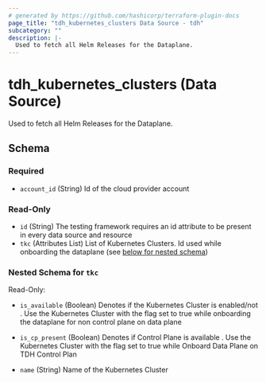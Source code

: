 ```yaml
---
# generated by https://github.com/hashicorp/terraform-plugin-docs
page_title: "tdh_kubernetes_clusters Data Source - tdh"
subcategory: ""
description: |-
  Used to fetch all Helm Releases for the Dataplane.
---
```


# tdh_kubernetes_clusters (Data Source)

Used to fetch all Helm Releases for the Dataplane.



<!-- schema generated by tfplugindocs -->
## Schema

### Required

- `account_id` (String) Id of the cloud provider account

### Read-Only

- `id` (String) The testing framework requires an id attribute to be present in every data source and resource
- `tkc` (Attributes List) List of Kubernetes Clusters. Id used while onboarding the dataplane (see [below for nested schema](#nestedatt--tkc))

<a id="nestedatt--tkc"></a>
### Nested Schema for `tkc`

Read-Only:


- `is_available` (Boolean) Denotes if the Kubernetes Cluster is enabled/not . Use the Kubernetes Cluster with the flag set to true while onboarding the dataplane for non control plane on data plane
- `is_cp_present` (Boolean) Denotes if Control Plane is available . Use the Kubernetes Cluster with the flag set to true while Onboard Data Plane on TDH Control Plan

- `name` (String) Name of the Kubernetes Cluster


